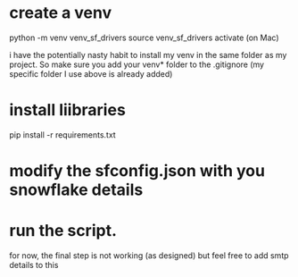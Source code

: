 # create a venv

python -m venv venv_sf_drivers
source venv_sf_drivers activate (on Mac)

i have the potentially nasty habit to install my venv in the same folder as my project. So make sure you add your venv* folder to the .gitignore (my specific folder I use above is already added)

# install liibraries
pip install -r requirements.txt

# modify the sfconfig.json with you snowflake details

# run the script.
for now, the final step is not working (as designed) but feel free to add smtp details to this
